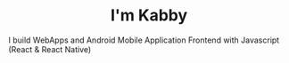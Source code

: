 <h1 align="center">I'm Kabby</h1>
<p>I build WebApps and Android Mobile Application Frontend with Javascript (React & React Native)</p>

